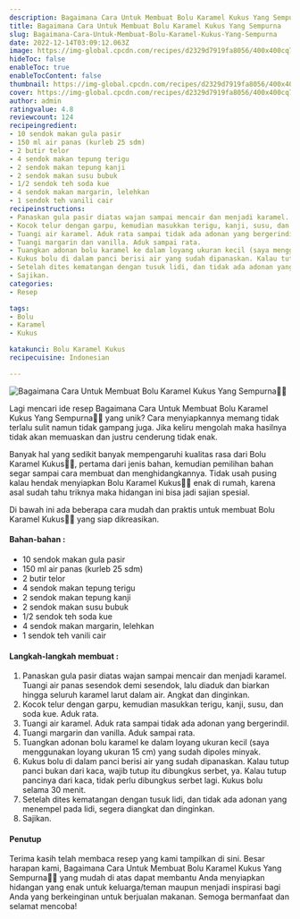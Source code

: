 ```yaml
---
description: Bagaimana Cara Untuk Membuat Bolu Karamel Kukus Yang Sempurna"
title: Bagaimana Cara Untuk Membuat Bolu Karamel Kukus Yang Sempurna
slug: Bagaimana-Cara-Untuk-Membuat-Bolu-Karamel-Kukus-Yang-Sempurna
date: 2022-12-14T03:09:12.063Z
image: https://img-global.cpcdn.com/recipes/d2329d7919fa8056/400x400cq70/photo.jpg
hideToc: false
enableToc: true
enableTocContent: false
thumbnail: https://img-global.cpcdn.com/recipes/d2329d7919fa8056/400x400cq70/photo.jpg
cover: https://img-global.cpcdn.com/recipes/d2329d7919fa8056/400x400cq70/photo.jpg
author: admin
ratingvalue: 4.8
reviewcount: 124
recipeingredient:
- 10 sendok makan gula pasir
- 150 ml air panas (kurleb 25 sdm)
- 2 butir telor
- 4 sendok makan tepung terigu
- 2 sendok makan tepung kanji
- 2 sendok makan susu bubuk
- 1/2 sendok teh soda kue
- 4 sendok makan margarin, lelehkan
- 1 sendok teh vanili cair
recipeinstructions:
- Panaskan gula pasir diatas wajan sampai mencair dan menjadi karamel. Tuangi air panas sesendok demi sesendok, lalu diaduk dan biarkan hingga seluruh karamel larut dalam air. Angkat dan dinginkan.
- Kocok telur dengan garpu, kemudian masukkan terigu, kanji, susu, dan soda kue. Aduk rata.
- Tuangi air karamel. Aduk rata sampai tidak ada adonan yang bergerindil.
- Tuangi margarin dan vanilla. Aduk sampai rata.
- Tuangkan adonan bolu karamel ke dalam loyang ukuran kecil (saya menggunakan loyang ukuran 15 cm) yang sudah dipoles minyak.
- Kukus bolu di dalam panci berisi air yang sudah dipanaskan. Kalau tutup panci bukan dari kaca, wajib tutup itu dibungkus serbet, ya. Kalau tutup pancinya dari kaca, tidak perlu dibungkus serbet lagi. Kukus bolu selama 30 menit.
- Setelah dites kematangan dengan tusuk lidi, dan tidak ada adonan yang menempel pada lidi, segera diangkat dan dinginkan.
- Sajikan.
categories:
- Resep

tags:
- Bolu
- Karamel
- Kukus

katakunci: Bolu Karamel Kukus
recipecuisine: Indonesian

---
```


![Bagaimana Cara Untuk Membuat Bolu Karamel Kukus Yang Sempurna👩‍🍳](https://img-global.cpcdn.com/recipes/d2329d7919fa8056/400x400cq70/photo.jpg)

Lagi mencari ide resep Bagaimana Cara Untuk Membuat Bolu Karamel Kukus Yang Sempurna👩‍🍳 yang unik? Cara menyiapkannya memang tidak terlalu sulit namun tidak gampang juga. Jika keliru mengolah maka hasilnya tidak akan memuaskan dan justru cenderung tidak enak.

Banyak hal yang sedikit banyak mempengaruhi kualitas rasa dari Bolu Karamel Kukus👩‍🍳, pertama dari jenis bahan, kemudian pemilihan bahan segar sampai cara membuat dan menghidangkannya. Tidak usah pusing kalau hendak menyiapkan Bolu Karamel Kukus👩‍🍳 enak di rumah, karena asal sudah tahu triknya maka hidangan ini bisa jadi sajian spesial.

Di bawah ini ada beberapa cara mudah dan praktis untuk membuat Bolu Karamel Kukus👩‍🍳 yang siap dikreasikan.

<!--inarticleads1-->

#### Bahan-bahan :

- 10 sendok makan gula pasir
- 150 ml air panas (kurleb 25 sdm)
- 2 butir telor
- 4 sendok makan tepung terigu
- 2 sendok makan tepung kanji
- 2 sendok makan susu bubuk
- 1/2 sendok teh soda kue
- 4 sendok makan margarin, lelehkan
- 1 sendok teh vanili cair

<!--inarticleads2-->

#### Langkah-langkah membuat :

1. Panaskan gula pasir diatas wajan sampai mencair dan menjadi karamel. Tuangi air panas sesendok demi sesendok, lalu diaduk dan biarkan hingga seluruh karamel larut dalam air. Angkat dan dinginkan.
1. Kocok telur dengan garpu, kemudian masukkan terigu, kanji, susu, dan soda kue. Aduk rata.
1. Tuangi air karamel. Aduk rata sampai tidak ada adonan yang bergerindil.
1. Tuangi margarin dan vanilla. Aduk sampai rata.
1. Tuangkan adonan bolu karamel ke dalam loyang ukuran kecil (saya menggunakan loyang ukuran 15 cm) yang sudah dipoles minyak.
1. Kukus bolu di dalam panci berisi air yang sudah dipanaskan. Kalau tutup panci bukan dari kaca, wajib tutup itu dibungkus serbet, ya. Kalau tutup pancinya dari kaca, tidak perlu dibungkus serbet lagi. Kukus bolu selama 30 menit.
1. Setelah dites kematangan dengan tusuk lidi, dan tidak ada adonan yang menempel pada lidi, segera diangkat dan dinginkan.
1. Sajikan.

#### Penutup

Terima kasih telah membaca resep yang kami tampilkan di sini. Besar harapan kami, Bagaimana Cara Untuk Membuat Bolu Karamel Kukus Yang Sempurna👩‍🍳 yang mudah di atas dapat membantu Anda menyiapkan hidangan yang enak untuk keluarga/teman maupun menjadi inspirasi bagi Anda yang berkeinginan untuk berjualan makanan. Semoga bermanfaat dan selamat mencoba!